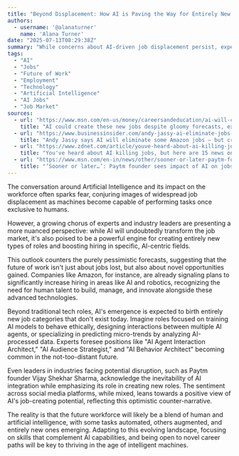 ```yaml
---
title: "Beyond Displacement: How AI is Paving the Way for Entirely New Jobs"
authors:
  - username: '@alanaturner'
    name: 'Alana Turner'
date: "2025-07-13T08:29:38Z"
summary: "While concerns about AI-driven job displacement persist, experts and industry leaders increasingly point to the emergence of entirely new roles and significant hiring in AI-related fields, painting a more nuanced picture of the future workforce."
tags:
  - "AI"
  - "Jobs"
  - "Future of Work"
  - "Employment"
  - "Technology"
  - "Artificial Intelligence"
  - "AI Jobs"
  - "Job Market"
sources:
  - url: "https://www.msn.com/en-us/money/careersandeducation/ai-will-create-some-new-jobs-experts-say-heres-what-they-are/ar-AA1It1Sq"
    title: "AI could create these new jobs despite gloomy forecasts, experts say"
  - url: "https://www.businessinsider.com/andy-jassy-ai-eliminate-jobs-create-more-robotics-2025-7"
    title: "Andy Jassy says AI will eliminate some Amazon jobs — but create more in at least 2 areas"
  - url: "https://www.zdnet.com/article/youve-heard-about-ai-killing-jobs-but-here-are-15-news-ones-ai-could-create/"
    title: "You've heard about AI killing jobs, but here are 15 news ones AI could create"
  - url: "https://www.msn.com/en-in/news/other/sooner-or-later-paytm-founder-sees-impact-of-ai-on-jobs-as-inevitable-says-artificial-intelligence-will-also-create-new-roles/ar-AA1ItT83"
    title: "‘Sooner or later…’: Paytm founder sees impact of AI on jobs as ‘inevitable’; says artificial intelligence will also create new roles"
---
```


The conversation around Artificial Intelligence and its impact on the workforce often sparks fear, conjuring images of widespread job displacement as machines become capable of performing tasks once exclusive to humans.

However, a growing chorus of experts and industry leaders are presenting a more nuanced perspective: while AI will undoubtedly transform the job market, it's also poised to be a powerful engine for creating entirely new types of roles and boosting hiring in specific, AI-centric fields.

This outlook counters the purely pessimistic forecasts, suggesting that the future of work isn't just about jobs lost, but also about novel opportunities gained. Companies like Amazon, for instance, are already signaling plans to significantly increase hiring in areas like AI and robotics, recognizing the need for human talent to build, manage, and innovate alongside these advanced technologies.

Beyond traditional tech roles, AI's emergence is expected to birth entirely new job categories that don't exist today. Imagine roles focused on training AI models to behave ethically, designing interactions between multiple AI agents, or specializing in predicting micro-trends by analyzing AI-processed data. Experts foresee positions like "AI Agent Interaction Architect," "AI Audience Strategist," and "AI Behavior Architect" becoming common in the not-too-distant future.

Even leaders in industries facing potential disruption, such as Paytm founder Vijay Shekhar Sharma, acknowledge the inevitability of AI integration while emphasizing its role in creating new roles. The sentiment across social media platforms, while mixed, leans towards a positive view of AI's job-creating potential, reflecting this optimistic counter-narrative.

The reality is that the future workforce will likely be a blend of human and artificial intelligence, with some tasks automated, others augmented, and entirely new ones emerging. Adapting to this evolving landscape, focusing on skills that complement AI capabilities, and being open to novel career paths will be key to thriving in the age of intelligent machines.
